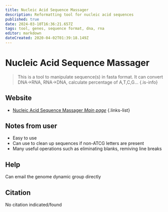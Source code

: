 ```yaml
---
title: Nucleic Acid Sequence Massager
description: Reformatting tool for nucleic acid sequences
published: true
date: 2024-03-10T16:36:21.657Z
tags: tool, genes, sequence format, dna, rna
editor: markdown
dateCreated: 2020-04-02T01:39:18.149Z
---
```


# Nucleic Acid Sequence Massager

> This is a tool to manipulate sequence(s) in fasta format. It can convert DNA->RNA, RNA->DNA, calculate percentage of A,T,C,G...
{.is-info}

## Website

- [Nucleic Acid Sequence Massager *Main page*](https://biomodel.uah.es/en/lab/cybertory/analysis/massager.htm)
{.links-list}

## Notes from user
- Easy to use
- Can use to clean up sequences if non-ATCG letters are present
- Many useful operations such as eliminating blanks, remiving line breaks

## Help

Can email the genome dynamic group directly 

## Citation
No citation indicated/found